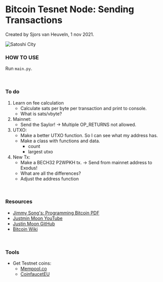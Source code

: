 # Bitcoin Tesnet Node: Sending Transactions #
Created by Sjors van Heuveln, 1 nov 2021.

![Satoshi City](https://preview.redd.it/98d2sxhnh2t31.jpg?width=3840&format=pjpg&auto=webp&s=7add8087278f2f8847881a2226d3397ac1778d80)

### HOW TO USE ###
Run `main.py`.

<br>

### To do ###

1. Learn on fee calculation
     - Calculate sats per byte per transaction and print to console.
     - What is sats/vbyte?
2. Mainnet:
     - Send the Saylor!
          -> Multiple OP_RETURNS not allowed.
3. UTXO:
     - Make a better UTXO function. So I can see what my address has.
     - Make a class with functions and data.
          - count
          - largest utxo
4. New Tx:
     - Make a BECH32 P2WPKH tx. -> Send from mainnet address to Exodus! 
     - What are all the differences?
     - Adjust the address function

<!-- 2. Fix Bloom Filter incoming Txs
     - Parse the transaction manually, see where it goes wrong.
     - I think somehow I'm fishing out the hacks I think, my script mostly works fine.
 -->
<br>

### Resources ###
- [Jimmy Song's: Programming Bitcoin PDF](https://www.programming-book.com/python-programming123uo00es0429/)
- [Justmin Moon YouTube](https://www.youtube.com/watch?v=gMmWhiDSius&ab_channel=JustinMoon)
- [Justin Moon GitHub](https://github.com/justinmoon/)
- [Bitcoin Wiki](https://en.bitcoin.it/wiki/Protocol_documentation#tx)
<br>

### Tools ###
- Get Testnet coins:
     * [Mempool.co](https://testnet-faucet.mempool.co/)
     * [CoinfaucetEU](https://coinfaucet.eu/en/btc-testnet)

